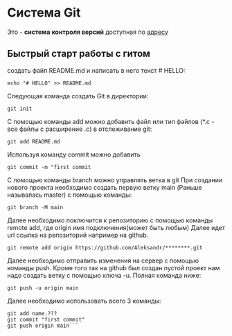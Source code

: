 # Система Git 

Это -  **система контроля версий** доступная по [адресу](https://github.com)

## Быстрый старт работы с гитом

создать файл README.md и написать в него текст # HELLO:

```echo "# HELLO" >> README.md```

Следующая команда создать Git в директории:

```git init ```

C помощью команды add можно добавить файл или тип файлов (*.c - все файлы с расширение .c) в отслеживание git:

```git add README.md```

Используя команду commit можно добавить 

```git commit -m "first commit```

С помощью команды branch можно управлять ветка в git
При создании нового проекта необходимо создать первую ветку main (Раньше называлась master) с помощью команды:

```git branch -M main```

Далее необходимо поключится к репозиторию с помощью команды remote add, где origin имя подключения(может быть любым) Далее идет url ссылка на репозиторий например на github. 

```git remote add origin https://github.com/Aleksandr/********.git```

Далее необходимо отправить изменения на сервер с помощью команды push. Кроме того так на github был создан пустой проект нам надо создать ветку с помощью ключа -u. Полная команда ниже:

```git push -u origin main```


Далее необходимо использовать всего 3 команды:

```
git add name.???
git commit "first commit"
git push origin main```    
